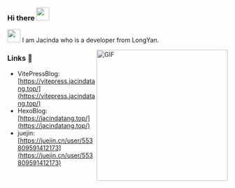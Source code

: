 ### Hi there <img src="https://emojis.slackmojis.com/emojis/images/1579216111/7550/pikachu_wave.gif?1579216111" width="30" /> 
<!-- <img src="https://raw.githubusercontent.com/MartinHeinz/MartinHeinz/master/wave.gif" width="30px"> -->
<!-- 👋 -->

<img src="https://emojis.slackmojis.com/emojis/images/1479080836/1363/eevee.gif?1479080836" width="30" /> I am Jacinda who is a developer from LongYan.

<img align="right" alt="GIF" src="https://media.giphy.com/media/SWoSkN6DxTszqIKEqv/giphy.gif" height="300" />

### Links 📌

- VitePressBlog: [https://vitepress.jacindatang.top/](https://vitepress.jacindatang.top/)
- HexoBlog: [https://jacindatang.top/](https://jacindatang.top/)
- juejin: [https://juejin.cn/user/553809591412173](https://juejin.cn/user/553809591412173)
